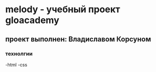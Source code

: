 # melody - учебный проект gloacademy
## проект выполнен: Владиславом Корсуном


### технолгии
-html
-css
